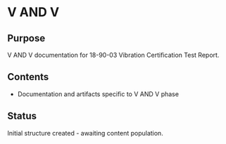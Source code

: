 # V AND V

## Purpose
V AND V documentation for 18-90-03 Vibration Certification Test Report.

## Contents
- Documentation and artifacts specific to V AND V phase

## Status
Initial structure created - awaiting content population.
